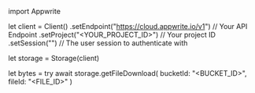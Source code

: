 import Appwrite

let client = Client()
    .setEndpoint("https://cloud.appwrite.io/v1") // Your API Endpoint
    .setProject("<YOUR_PROJECT_ID>") // Your project ID
    .setSession("") // The user session to authenticate with

let storage = Storage(client)

let bytes = try await storage.getFileDownload(
    bucketId: "<BUCKET_ID>",
    fileId: "<FILE_ID>"
)

